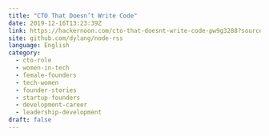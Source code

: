 ```yaml
---
title: "CTO That Doesn’t Write Code"
date: 2019-12-16T13:23:39Z
link: https://hackernoon.com/cto-that-doesnt-write-code-pw9g3288?source=rss&utm_medium=RSS&utm_source=news.12bit.vn
site: github.com/dylang/node-rss
language: English
category:
  - cto-role
  - women-in-tech
  - female-founders
  - tech-women
  - founder-stories
  - startup-founders
  - development-career
  - leadership-development
draft: false
---
```

